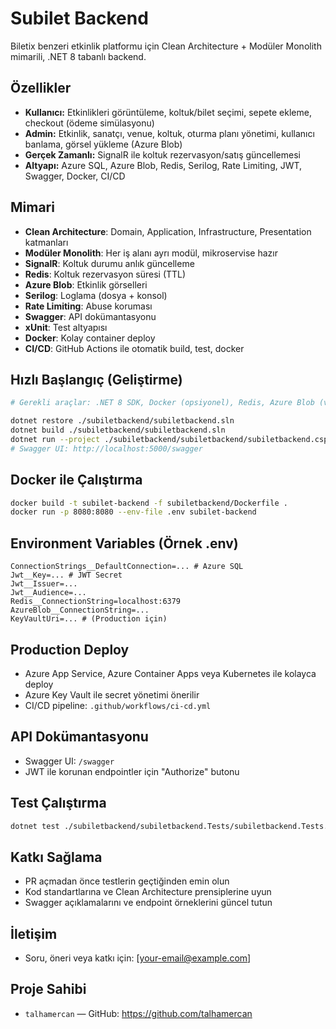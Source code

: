 # Subilet Backend

Biletix benzeri etkinlik platformu için Clean Architecture + Modüler Monolith mimarili, .NET 8 tabanlı backend.

## Özellikler
- **Kullanıcı:** Etkinlikleri görüntüleme, koltuk/bilet seçimi, sepete ekleme, checkout (ödeme simülasyonu)
- **Admin:** Etkinlik, sanatçı, venue, koltuk, oturma planı yönetimi, kullanıcı banlama, görsel yükleme (Azure Blob)
- **Gerçek Zamanlı:** SignalR ile koltuk rezervasyon/satış güncellemesi
- **Altyapı:** Azure SQL, Azure Blob, Redis, Serilog, Rate Limiting, JWT, Swagger, Docker, CI/CD

## Mimari
- **Clean Architecture**: Domain, Application, Infrastructure, Presentation katmanları
- **Modüler Monolith**: Her iş alanı ayrı modül, mikroservise hazır
- **SignalR**: Koltuk durumu anlık güncelleme
- **Redis**: Koltuk rezervasyon süresi (TTL)
- **Azure Blob**: Etkinlik görselleri
- **Serilog**: Loglama (dosya + konsol)
- **Rate Limiting**: Abuse koruması
- **Swagger**: API dokümantasyonu
- **xUnit**: Test altyapısı
- **Docker**: Kolay container deploy
- **CI/CD**: GitHub Actions ile otomatik build, test, docker

## Hızlı Başlangıç (Geliştirme)
```sh
# Gerekli araçlar: .NET 8 SDK, Docker (opsiyonel), Redis, Azure Blob (veya local emulator)

dotnet restore ./subiletbackend/subiletbackend.sln
dotnet build ./subiletbackend/subiletbackend.sln
dotnet run --project ./subiletbackend/subiletbackend/subiletbackend.csproj
# Swagger UI: http://localhost:5000/swagger
```

## Docker ile Çalıştırma
```sh
docker build -t subilet-backend -f subiletbackend/Dockerfile .
docker run -p 8080:8080 --env-file .env subilet-backend
```

## Environment Variables (Örnek .env)
```
ConnectionStrings__DefaultConnection=... # Azure SQL
Jwt__Key=... # JWT Secret
Jwt__Issuer=...
Jwt__Audience=...
Redis__ConnectionString=localhost:6379
AzureBlob__ConnectionString=...
KeyVaultUri=... # (Production için)
```

## Production Deploy
- Azure App Service, Azure Container Apps veya Kubernetes ile kolayca deploy
- Azure Key Vault ile secret yönetimi önerilir
- CI/CD pipeline: `.github/workflows/ci-cd.yml`

## API Dokümantasyonu
- Swagger UI: `/swagger`
- JWT ile korunan endpointler için "Authorize" butonu

## Test Çalıştırma
```sh
dotnet test ./subiletbackend/subiletbackend.Tests/subiletbackend.Tests.csproj
```

## Katkı Sağlama
- PR açmadan önce testlerin geçtiğinden emin olun
- Kod standartlarına ve Clean Architecture prensiplerine uyun
- Swagger açıklamalarını ve endpoint örneklerini güncel tutun

## İletişim
- Soru, öneri veya katkı için: [your-email@example.com]

## Proje Sahibi
- `talhamercan` — GitHub: https://github.com/talhamercan
